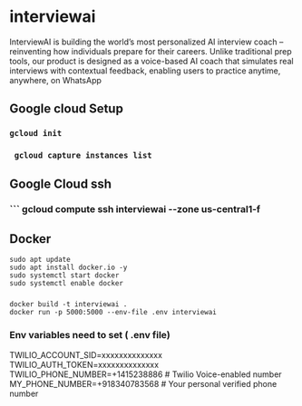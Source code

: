 # interviewai
InterviewAI is building the world’s most personalized AI interview coach – reinventing how individuals prepare for their careers. Unlike traditional prep tools, our product is designed as a voice-based AI coach that simulates real interviews with contextual feedback, enabling users to practice anytime, anywhere, on WhatsApp



## Google cloud Setup

### ```gcloud init```

### ``` gcloud capture instances list```

## Google Cloud ssh

### ``` gcloud compute ssh interviewai --zone us-central1-f



## Docker 


```
sudo apt update
sudo apt install docker.io -y
sudo systemctl start docker
sudo systemctl enable docker

```

### 
```
docker build -t interviewai .
docker run -p 5000:5000 --env-file .env interviewai
```


### Env variables need to set ( .env file) 
TWILIO_ACCOUNT_SID=xxxxxxxxxxxxxx
TWILIO_AUTH_TOKEN=xxxxxxxxxxxxxx
TWILIO_PHONE_NUMBER=+1415238886  # Twilio Voice-enabled number
MY_PHONE_NUMBER=+918340783568 # Your personal verified phone number
